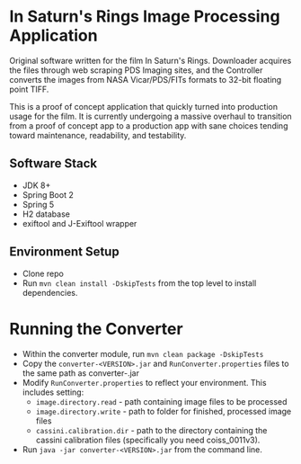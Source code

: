 # In Saturn's Rings Image Processing Application
Original software written for the film In Saturn's Rings. Downloader acquires the files through web scraping
PDS Imaging sites, and the Controller converts the images from NASA Vicar/PDS/FITs formats to 
32-bit floating point TIFF.

This is a proof of concept application that quickly turned into production usage for the film. It
is currently undergoing a massive overhaul to transition from a proof of concept app to a production
app with sane choices tending toward maintenance, readability, and testability.

## Software Stack
* JDK 8+
* Spring Boot 2
* Spring 5
* H2 database
* exiftool and J-Exiftool wrapper

## Environment Setup
* Clone repo
* Run `mvn clean install -DskipTests` from the top level to install dependencies.

# Running the Converter
* Within the converter module, run `mvn clean package -DskipTests`
* Copy the `converter-<VERSION>.jar` and `RunConverter.properties` files to the same path as converter-<VERSION>.jar
* Modify `RunConverter.properties` to reflect your environment. This includes setting:
  * `image.directory.read` - path containing image files to be processed
  * `image.directory.write` - path to folder for finished, processed image files
  * `cassini.calibration.dir` - path to the directory containing the cassini calibration files (specifically you need
coiss_0011v3).
* Run `java -jar converter-<VERSION>.jar` from the command line.

